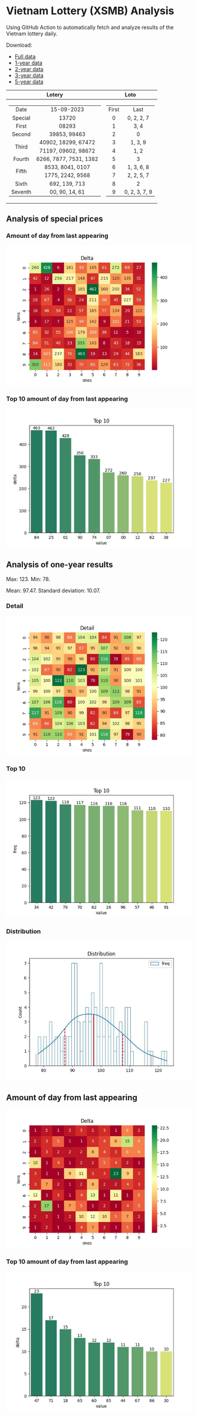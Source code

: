 # Vietnam Lottery (XSMB) Analysis

Using GitHub Action to automatically fetch and analyze results of the Vietnam lottery daily.

Download:

* [Full data](https://raw.githubusercontent.com/khiemdoan/vietnam-lottery-xsmb-analysis/main/results/xsmb.csv)
* [1-year data](https://raw.githubusercontent.com/khiemdoan/vietnam-lottery-xsmb-analysis/main/results/xsmb_1_year.csv)
* [2-year data](https://raw.githubusercontent.com/khiemdoan/vietnam-lottery-xsmb-analysis/main/results/xsmb_2_year.csv)
* [3-year data](https://raw.githubusercontent.com/khiemdoan/vietnam-lottery-xsmb-analysis/main/results/xsmb_3_year.csv)
* [5-year data](https://raw.githubusercontent.com/khiemdoan/vietnam-lottery-xsmb-analysis/main/results/xsmb_5_year.csv)

| Lotery      | Loto |
| :-----------: | :-----------: |
| <table><tr><td>Date</td><td>15-09-2023</td></tr><tr><td>Special</td><td>13720</td></tr><tr><td>First</td><td>08293</td></tr><tr><td>Second</td><td>39853, 99463</td></tr><tr><td rowspan="2">Third</td><td>40902, 18299, 67472</td></tr><tr><td>71197, 09602, 98672</td></tr><tr><td>Fourth</td><td>6266, 7877, 7531, 1382</td></tr><tr><td rowspan="2">Fifth</td><td>8533, 8041, 0107</td></tr><tr><td>1775, 2242, 9568</td></tr><tr><td>Sixth</td><td>692, 139, 713</td></tr><tr><td>Seventh</td><td>00, 90, 14, 61</td></tr></table> | <table><tr><td>First</td><td>Last</td></tr><tr><td>0</td><td>0, 2, 2, 7</td></tr><tr><td>1</td><td>3, 4</td></tr><tr><td>2</td><td>0</td></tr><tr><td>3</td><td>1, 3, 9</td></tr><tr><td>4</td><td>1, 2</td></tr><tr><td>5</td><td>3</td></tr><tr><td>6</td><td>1, 3, 6, 8</td></tr><tr><td>7</td><td>2, 2, 5, 7</td></tr><tr><td>8</td><td>2</td></tr><tr><td>9</td><td>0, 2, 3, 7, 9</td></tr></table> |


<h2>Analysis of special prices</h2>

<h3>Amount of day from last appearing</h3>

![Delta](images/special_delta.jpg)

<h3>Top 10 amount of day from last appearing</h3>

![Delta top 10](images/special_delta_top_10.jpg)

<h2>Analysis of one-year results</h2>

Max: 123. Min: 78.

Mean: 97.47. Standard deviation: 10.07.

<h3>Detail</h3>

![Detail](images/heatmap.jpg)

<h3>Top 10</h3>

![Top 10](images/top-10.jpg)

<h3>Distribution</h3>

![Distribution](images/distribution.jpg)

<h2>Amount of day from last appearing</h2>

![Delta](images/delta.jpg)

<h3>Top 10 amount of day from last appearing</h3>

![Delta top 10](images/delta_top_10.jpg)